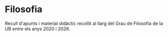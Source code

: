 # Filosofia
Recull d'apunts i material didàctic recollit al llarg del Grau de Filosofia de la UB entre els anys 2020 i 2026.

